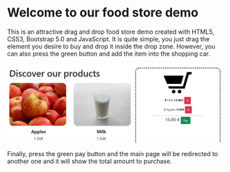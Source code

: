 # Welcome to our food store demo

This is an attractive drag and drop food store demo created with HTML5, CSS3, Bootstrap 5.0 and JavaScript. It is quite simple, you just drag the element you desire to buy and drop it inside the drop zone. However, you can also press the green button and add the item into the shopping car.

![](https://raw.githubusercontent.com/tonyponyy/Tienda-comida/main/img/dropsection.PNG)

Finally, press the green pay button and the main page will be redirected to another one and it will show the total amount to purchase.
